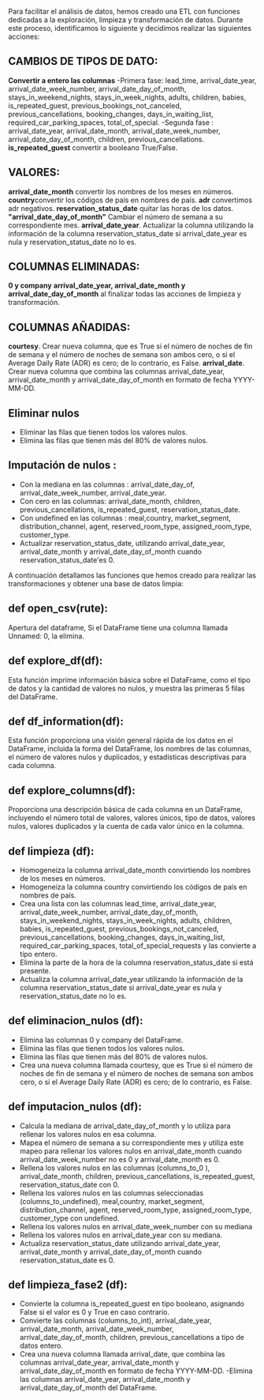 Para facilitar el análisis de datos, hemos creado una ETL con funciones dedicadas a la exploración, limpieza y transformación de datos. Durante este proceso, identificamos lo siguiente y decidimos realizar las siguientes acciones:

## CAMBIOS DE TIPOS DE DATO:

**Convertir a entero las columnas**
-Primera fase: lead_time, arrival_date_year, arrival_date_week_number, arrival_date_day_of_month, stays_in_weekend_nights, stays_in_week_nights, adults, children, babies, is_repeated_guest, previous_bookings_not_canceled, previous_cancellations, booking_changes, days_in_waiting_list, required_car_parking_spaces, total_of_special.
-Segunda fase : arrival_date_year, arrival_date_month, arrival_date_week_number, arrival_date_day_of_month, children, previous_cancellations.
**is_repeated_guest** convertir a booleano True/False.

## VALORES:
**arrival_date_month** convertir los nombres de los meses en números.
**country**convertir los códigos de país en nombres de país.
**adr** convertimos adr negativos.
**reservation_status_date** quitar las horas de los datos.
**"arrival_date_day_of_month"** Cambiar el número de semana a su correspondiente mes.
**arrival_date_year**. Actualizar la columna utilizando la información de la columna reservation_status_date si arrival_date_year es nula y reservation_status_date no lo es.

## COLUMNAS ELIMINADAS:
**0 y company**
**arrival_date_year, arrival_date_month y arrival_date_day_of_month** al finalizar todas las acciones de limpieza y transformación.

## COLUMNAS AÑADIDAS:

**courtesy**. Crear nueva columna, que es True si el número de noches de fin de semana y el número de noches de semana son ambos cero, o si el Average Daily Rate (ADR) es cero; de lo contrario, es False.
**arrival_date**. Crear nueva columna que combina las columnas arrival_date_year, arrival_date_month y arrival_date_day_of_month en formato de fecha YYYY-MM-DD.

## Eliminar nulos
- Eliminar las filas que tienen todos los valores nulos.
- Elimina las filas que tienen más del 80% de valores nulos.

## Imputación de nulos :
- Con la mediana en las columnas : arrival_date_day_of, arrival_date_week_number, arrival_date_year.
- Con cero en las columnas: arrival_date_month, children, previous_cancellations,   is_repeated_guest, reservation_status_date.
- Con undefined en las columnas : meal,country, market_segment, distribution_channel, agent, reserved_room_type, assigned_room_type, customer_type.
- Actualizar reservation_status_date, utilizando arrival_date_year, arrival_date_month y arrival_date_day_of_month cuando reservation_status_date'es 0.


A continuación detallamos las funciones que  hemos creado para realizar las transformaciones y  obtener una base de datos limpia:

## def open_csv(rute):
Apertura del dataframe, Si el DataFrame tiene una columna llamada Unnamed: 0, la elimina.

## def explore_df(df):
Esta función imprime información básica sobre el DataFrame, como el tipo de datos y la cantidad de valores no nulos, y muestra las primeras 5 filas del DataFrame.

## def df_information(df):
Esta función proporciona una visión general rápida de los datos en el DataFrame, incluida la forma del DataFrame, los nombres de las columnas, el número de valores nulos y duplicados, y estadísticas descriptivas para cada columna.

## def explore_columns(df):
Proporciona una descripción básica de cada columna en un DataFrame, incluyendo el número total de valores, valores únicos, tipo de datos, valores nulos, valores duplicados y la cuenta de cada valor único en la columna.

## def limpieza (df):
- Homogeneiza la columna arrival_date_month convirtiendo los nombres de los meses en números.
- Homogeneiza la columna country convirtiendo los códigos de país en nombres de país.
- Crea una lista con las columnas lead_time, arrival_date_year, arrival_date_week_number, arrival_date_day_of_month, stays_in_weekend_nights, stays_in_week_nights, adults, children, babies, is_repeated_guest, previous_bookings_not_canceled, previous_cancellations, booking_changes, days_in_waiting_list, required_car_parking_spaces, total_of_special_requests y las convierte a tipo entero.
- Elimina la parte de la hora de la columna reservation_status_date si está presente.
- Actualiza la columna arrival_date_year utilizando la información de la columna reservation_status_date si arrival_date_year es nula y reservation_status_date no lo es.

## def eliminacion_nulos (df):
- Elimina las columnas 0 y company del DataFrame.
- Elimina las filas que tienen todos los valores nulos.
- Elimina las filas que tienen más del 80% de valores nulos.
- Crea una nueva columna llamada courtesy, que es True si el número de noches de fin de semana y el número de noches de semana son ambos cero, o si el Average Daily Rate (ADR) es cero; de lo contrario, es False.

## def imputacion_nulos (df):
- Calcula la mediana de arrival_date_day_of_month y lo utiliza para rellenar los valores nulos en esa columna.
- Mapea el número de semana a su correspondiente mes y utiliza este mapeo para rellenar los valores nulos en arrival_date_month cuando arrival_date_week_number no es 0 y arrival_date_month es 0.
- Rellena los valores nulos en las columnas (columns_to_0 ), arrival_date_month, children, previous_cancellations, is_repeated_guest, reservation_status_date con 0.
- Rellena los valores nulos en las columnas seleccionadas  (columns_to_undefined), meal,country, market_segment, distribution_channel, agent, reserved_room_type, assigned_room_type, customer_type con undefined.
- Rellena los valores nulos en arrival_date_week_number con su mediana
- Rellena los valores nulos en arrival_date_year con su mediana.
- Actualiza reservation_status_date utilizando arrival_date_year, arrival_date_month y arrival_date_day_of_month cuando reservation_status_date es 0.

## def limpieza_fase2 (df):
- Convierte la columna is_repeated_guest en tipo booleano, asignando False si el valor es 0 y True en caso contrario.
- Convierte las columnas (columns_to_int), arrival_date_year, arrival_date_month, arrival_date_week_number, arrival_date_day_of_month, children, previous_cancellations a tipo de datos entero.
- Crea una nueva columna llamada arrival_date, que combina las columnas arrival_date_year, arrival_date_month y arrival_date_day_of_month en formato de fecha YYYY-MM-DD.
-Elimina las columnas arrival_date_year, arrival_date_month y arrival_date_day_of_month del DataFrame.


